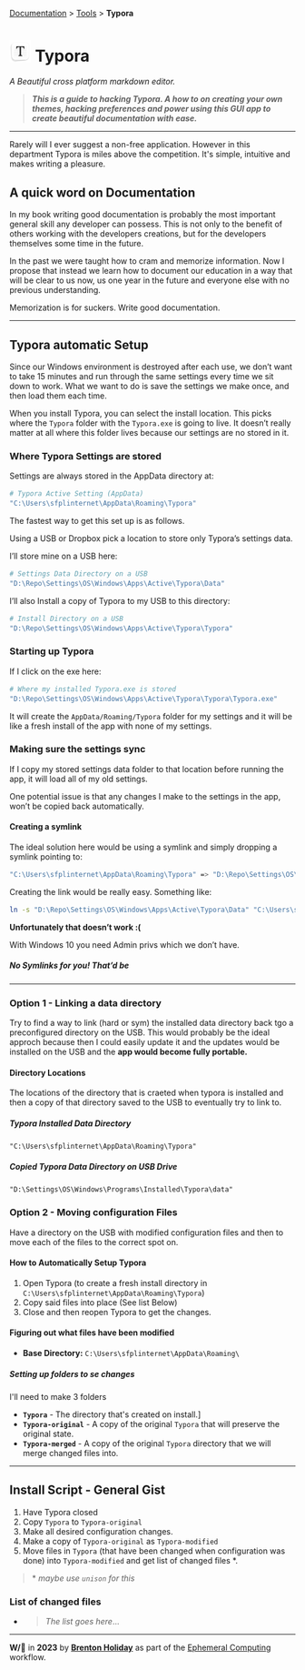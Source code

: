 

[Documentation](../../../tree/1st-drafts) > [Tools](./) > **Typora**

# <img src="https://raw.githubusercontent.com/8rents/_/i/typora-icon.png" alt="Typora Icon" style="zoom:15%;" /> Typora

*A Beautiful cross platform markdown editor.*

> ***This is a guide to hacking Typora. A how to on creating your own themes, hacking preferences and power using this GUI app to create beautiful documentation with ease.***

---

Rarely will I ever suggest a non-free application. However in this department Typora is miles above the competition. It's simple, intuitive and makes writing a pleasure.

## A quick word on Documentation

In my book writing good documentation is probably the most important general skill any developer can possess. This is not only to the benefit of others working with the developers creations, but for the developers themselves some time in the future.

In the past we were taught how to cram and memorize information. Now I propose that instead we learn how to document our education in a way that will be clear to us now, us one year in the future and everyone else with no previous understanding.

Memorization is for suckers. Write good documentation.

---

## Typora automatic Setup

Since our Windows environment is destroyed after each use, we don’t want to take 15 minutes and run through the same settings every time we sit down to work. What we want to do is save the settings we make once, and then load them each time.

When you install Typora, you can select the install location. This picks where the `Typora` folder with the `Typora.exe` is going to live. It doesn’t really matter at all where this folder lives because our settings are no stored in it.

### Where Typora Settings are stored

Settings are always stored in the AppData directory at:

```bash
# Typora Active Setting (AppData)
"C:\Users\sfplinternet\AppData\Roaming\Typora"
```

The fastest way to get this set up is as follows. 

Using a USB or Dropbox pick a location to store only Typora’s settings data.

I’ll store mine on a USB here:

```bash
# Settings Data Directory on a USB
"D:\Repo\Settings\OS\Windows\Apps\Active\Typora\Data"
```

I’ll also Install a copy of Typora to my USB to this directory:

```bash
# Install Directory on a USB
"D:\Repo\Settings\OS\Windows\Apps\Active\Typora\Typora"
```

### Starting up Typora

If I click on the exe here:

```bash
# Where my installed Typora.exe is stored
"D:\Repo\Settings\OS\Windows\Apps\Active\Typora\Typora\Typora.exe"
```

It will create the `AppData/Roaming/Typora` folder for my settings and it will be like a fresh install of the app with none of my settings.

### Making sure the settings sync

If I copy my stored settings data folder to that location before running the app, it will load all of my old settings.

One potential issue is that any changes I make to the settings in the app, won’t be copied back automatically.

#### Creating a symlink

The ideal solution here would be using a symlink and simply dropping a symlink pointing to:                      

```bash
"C:\Users\sfplinternet\AppData\Roaming\Typora" => "D:\Repo\Settings\OS\Windows\Apps\Active\Typora\Data" 
```

Creating the link would be really easy. Something like:

```bash
ln -s "D:\Repo\Settings\OS\Windows\Apps\Active\Typora\Data" "C:\Users\sfplinternet\AppData\Roaming\Typora"
```

**Unfortunately that doesn’t work :(**

With Windows 10 you need Admin privs which we don’t have.

##### No Symlinks for you! That’d be 



---

### Option 1 - Linking a data directory

Try  to find a way to link (hard or sym) the installed data directory back tgo a preconfigured directory on the USB. This would probably be the ideal approch because then I could easily update it and the updates would be installed on the USB and the **app would become fully portable.**

#### Directory Locations

The locations of the directory that is craeted when typora is installed and then a copy of that directory saved to the USB to eventually try to link to. 

##### Typora Installed Data Directory

```
"C:\Users\sfplinternet\AppData\Roaming\Typora"
```

##### Copied Typora Data Directory on USB Drive

```
"D:\Settings\OS\Windows\Programs\Installed\Typora\data"
```

### Option 2 - Moving configuration Files

Have a directory on the USB with modified configuration files and then to move each of the files to the correct spot on. 

#### How to Automatically Setup Typora

1. Open Typora (to create a fresh install directory in `C:\Users\sfplinternet\AppData\Roaming\Typora`)
2. Copy said files into place (See list Below)
3. Close and then reopen Typora to get the changes.

#### Figuring out what files have been modified

- **Base Directory:** `C:\Users\sfplinternet\AppData\Roaming\`

##### Setting up folders to se changes

I'll need to make 3 folders

- **`Typora`** - The directory that's created on install.]
- **`Typora-original`** - A copy of the original  `Typora` that will preserve the original state.
- **`Typora-merged`** - A copy of the original `Typora` directory that we will merge changed files into.

---

## Install Script  - General Gist

1. Have Typora closed
2. Copy `Typora` to `Typora-original`
3. Make all desired configuration changes. 
4. Make a copy of `Typora-original` as `Typora-modified`
5. Move files in `Typora` (that have been changed when configuration was done) into `Typora-modified` and get list of changed files \*.

> \* *maybe use `unison` for this*

### List of changed files

- > *The list goes here*...

---

__W/🤍__ in __2023__ by __[Brenton Holiday](https://allmylinks.com/8rents)__ as part of the [Ephemeral Computing](https://github.com/8rents/ephemeral-computing) workflow.